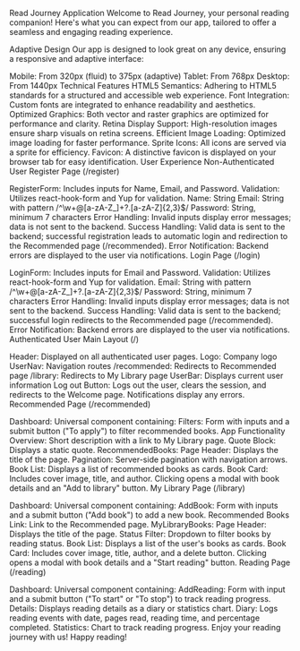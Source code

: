 Read Journey Application
Welcome to Read Journey, your personal reading companion! Here's what you can expect from our app, tailored to offer a seamless and engaging reading experience.

Adaptive Design
Our app is designed to look great on any device, ensuring a responsive and adaptive interface:

Mobile: From 320px (fluid) to 375px (adaptive)
Tablet: From 768px
Desktop: From 1440px
Technical Features
HTML5 Semantics: Adhering to HTML5 standards for a structured and accessible web experience.
Font Integration: Custom fonts are integrated to enhance readability and aesthetics.
Optimized Graphics: Both vector and raster graphics are optimized for performance and clarity.
Retina Display Support: High-resolution images ensure sharp visuals on retina screens.
Efficient Image Loading: Optimized image loading for faster performance.
Sprite Icons: All icons are served via a sprite for efficiency.
Favicon: A distinctive favicon is displayed on your browser tab for easy identification.
User Experience
Non-Authenticated User
Register Page (/register)

RegisterForm: Includes inputs for Name, Email, and Password.
Validation: Utilizes react-hook-form and Yup for validation.
Name: String
Email: String with pattern /^\w+@[a-zA-Z_]+?.[a-zA-Z]{2,3}$/
Password: String, minimum 7 characters
Error Handling: Invalid inputs display error messages; data is not sent to the backend.
Success Handling: Valid data is sent to the backend; successful registration leads to automatic login and redirection to the Recommended page (/recommended).
Error Notification: Backend errors are displayed to the user via notifications.
Login Page (/login)

LoginForm: Includes inputs for Email and Password.
Validation: Utilizes react-hook-form and Yup for validation.
Email: String with pattern /^\w+@[a-zA-Z_]+?.[a-zA-Z]{2,3}$/
Password: String, minimum 7 characters
Error Handling: Invalid inputs display error messages; data is not sent to the backend.
Success Handling: Valid data is sent to the backend; successful login redirects to the Recommended page (/recommended).
Error Notification: Backend errors are displayed to the user via notifications.
Authenticated User
Main Layout (/)

Header: Displayed on all authenticated user pages.
Logo: Company logo
UserNav: Navigation routes
/recommended: Redirects to Recommended page
/library: Redirects to My Library page
UserBar: Displays current user information
Log out Button: Logs out the user, clears the session, and redirects to the Welcome page. Notifications display any errors.
Recommended Page (/recommended)

Dashboard: Universal component containing:
Filters: Form with inputs and a submit button ("To apply") to filter recommended books.
App Functionality Overview: Short description with a link to My Library page.
Quote Block: Displays a static quote.
RecommendedBooks:
Page Header: Displays the title of the page.
Pagination: Server-side pagination with navigation arrows.
Book List: Displays a list of recommended books as cards.
Book Card: Includes cover image, title, and author. Clicking opens a modal with book details and an "Add to library" button.
My Library Page (/library)

Dashboard: Universal component containing:
AddBook: Form with inputs and a submit button ("Add book") to add a new book.
Recommended Books Link: Link to the Recommended page.
MyLibraryBooks:
Page Header: Displays the title of the page.
Status Filter: Dropdown to filter books by reading status.
Book List: Displays a list of the user's books as cards.
Book Card: Includes cover image, title, author, and a delete button. Clicking opens a modal with book details and a "Start reading" button.
Reading Page (/reading)

Dashboard: Universal component containing:
AddReading: Form with input and a submit button ("To start" or "To stop") to track reading progress.
Details: Displays reading details as a diary or statistics chart.
Diary: Logs reading events with date, pages read, reading time, and percentage completed.
Statistics: Chart to track reading progress.
Enjoy your reading journey with us! Happy reading!

